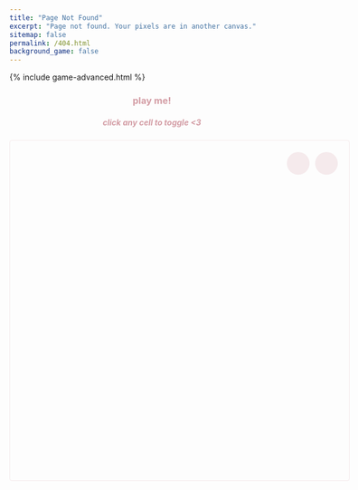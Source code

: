 ```yaml
---
title: "Page Not Found"
excerpt: "Page not found. Your pixels are in another canvas."
sitemap: false
permalink: /404.html
background_game: false
---
```


{% include game-advanced.html %}

<div class="instructions">
  <h3>play me!</h3>
  <h5>click any cell to toggle <3</h5>
</div>

<div class="game-container large-game">
  <canvas id="interactive-canvas"></canvas>
  <div class="game-controls-404">
    <button id="play-pause-btn" class="game-button">
      <i class="fas fa-pause"></i>
    </button>
    <button id="shuffle-btn" class="game-button">
      <i class="fas fa-random"></i>
    </button>
  </div>
</div>

<style>
.game-container.large-game {
  height: 600px;
  width: 600px;
  position: relative;
  margin: 20px auto;
  border: 1px solid rgba(211, 156, 164, 0.2);
  border-radius: 4px;
}

.game-controls-404 {
  position: absolute;
  right: 20px;
  top: 20px;
  display: flex;
  gap: 10px;
  z-index: 1000;
}

.game-button {
  width: 40px;
  height: 40px;
  border: none;
  border-radius: 50%;
  background: rgba(211, 156, 164, 0.2);
  color: #d39ca4;
  cursor: pointer;
  display: flex;
  align-items: center;
  justify-content: center;
  font-size: 20px;
  transition: all 0.3s ease;
}

.game-button:hover {
  background: rgba(211, 156, 164, 0.3);
}

.instructions {
  text-align: center;
  margin: 20px auto;
  max-width: 600px;
  color: #d39ca4;
}
</style>

<script>
document.addEventListener('DOMContentLoaded', () => {
  // Predefined patterns collection
  const PATTERNS = [
    {
      name: "diamond",
      pattern: [
        [0, 0, 0, 0, 1, 1, 1, 1, 0, 0, 0, 0],
        [0, 0, 0, 0, 0, 0, 0, 0, 0, 0, 0, 0],
        [0, 0, 1, 1, 1, 1, 1, 1, 1, 1, 0, 0],
        [0, 0, 0, 0, 0, 0, 0, 0, 0, 0, 0, 0],
        [1, 1, 1, 1, 1, 1, 1, 1, 1, 1, 1, 1],
        [0, 0, 0, 0, 0, 0, 0, 0, 0, 0, 0, 0],
        [0, 0, 1, 1, 1, 1, 1, 1, 1, 1, 0, 0],
        [0, 0, 0, 0, 0, 0, 0, 0, 0, 0, 0, 0],
        [0, 0, 0, 0, 1, 1, 1, 1, 0, 0, 0, 0]
      ]
    },
    // Add more patterns here in the same format
    {
      name: "rotor",
      pattern: [
        [0, 0, 0, 0, 0, 0, 0, 1, 0, 0, 0, 0, 0, 0],
        [0, 0, 0, 0, 0, 0, 1, 0, 1, 0, 0, 0, 0, 0],
        [0, 0, 0, 0, 0, 0, 0, 1, 0, 0, 0, 0, 0, 0],
        [0, 0, 0, 0, 0, 0, 0, 0, 0, 0, 0, 0, 0, 0],
        [0, 0, 0, 0, 0, 1, 1, 1, 1, 1, 0, 0, 0, 0],
        [0, 0, 0, 0, 1, 0, 0, 0, 0, 0, 1, 0, 1, 1],
        [0, 0, 0, 1, 0, 1, 1, 1, 1, 0, 1, 0, 1, 1],
        [0, 0, 0, 1, 0, 0, 0, 0, 0, 0, 1, 0, 0, 0],
        [1, 1, 0, 1, 0, 1, 1, 1, 1, 0, 1, 0, 0, 0],
        [1, 1, 0, 1, 0, 0, 0, 0, 0, 1, 0, 0, 0, 0],
        [0, 0, 0, 0, 1, 1, 1, 1, 1, 0, 0, 0, 0, 0],
        [0, 0, 0, 0, 0, 0, 0, 0, 0, 0, 0, 0, 0, 0],
        [0, 0, 0, 0, 0, 0, 1, 0, 0, 0, 0, 0, 0, 0],
        [0, 0, 0, 0, 0, 1, 0, 1, 0, 0, 0, 0, 0, 0],
        [0, 0, 0, 0, 0, 0, 1, 0, 0, 0, 0, 0, 0, 0]
      ]
    },
    {
      name: "acorn",
      pattern: [
        [0, 0, 0, 0, 0, 0, 0, 0, 0, 0, 0, 0],
        [0, 0, 0, 0, 1, 0, 0, 0, 0, 0, 0, 0],
        [0, 0, 0, 0, 0, 0, 1, 0, 0, 0, 0, 0],
        [0, 0, 0, 1, 1, 0, 0, 1, 1, 1, 0, 0],
        [0, 0, 0, 0, 0, 0, 0, 0, 0, 0, 0, 0],
      ]
    }
  ];

  class InteractiveGameOfLife extends GameOfLife {
    constructor(config) {
      super(config);
      this.setupInteractivity();
      this.running = false;
      this.currentPatternIndex = 0;
      const playPauseBtn = document.getElementById(this.config.playPauseBtnId);
      playPauseBtn.innerHTML = '<i class="fas fa-play"></i>';
    }

    setupInteractivity() {
      this.canvas.addEventListener('click', (e) => {
        if (this.running) return;
        
        const rect = this.canvas.getBoundingClientRect();
        const x = e.clientX - rect.left;
        const y = e.clientY - rect.top;
        
        const col = Math.floor(x / this.config.cellSize);
        const row = Math.floor(y / this.config.cellSize);
        
        if (row >= 0 && row < this.rows && col >= 0 && col < this.cols) {
          this.grid[row][col] = !this.grid[row][col];
          this.drawGrid();
        }
      });

      const shuffleBtn = document.getElementById('shuffle-btn');
      shuffleBtn.addEventListener('click', () => this.cyclePattern());
    }

    cyclePattern() {
      this.currentPatternIndex = (this.currentPatternIndex + 1) % PATTERNS.length;
      this.setPattern(PATTERNS[this.currentPatternIndex].pattern);
    }

    setPattern(pattern) {
      this.grid = Array(this.rows).fill().map(() => Array(this.cols).fill(false));
      
      const centerRow = Math.floor(this.rows / 2);
      const centerCol = Math.floor(this.cols / 2);
      
      const startRow = centerRow - Math.floor(pattern.length / 2);
      const startCol = centerCol - Math.floor(pattern[0].length / 2);
      
      for (let i = 0; i < pattern.length; i++) {
        for (let j = 0; j < pattern[0].length; j++) {
          if (pattern[i][j]) {
            this.grid[startRow + i][startCol + j] = true;
          }
        }
      }
      
      this.drawGrid();
    }

    drawGrid() {
      // Clear the canvas
      this.ctx.clearRect(0, 0, this.canvas.width, this.canvas.height);
      
      // Draw grid lines
      this.ctx.beginPath();
      this.ctx.strokeStyle = 'rgba(211, 156, 164, 0.1)';
      this.ctx.lineWidth = 1;

      // Vertical lines
      for (let x = 0; x <= this.cols; x++) {
        this.ctx.moveTo(x * this.config.cellSize, 0);
        this.ctx.lineTo(x * this.config.cellSize, this.canvas.height);
      }

      // Horizontal lines
      for (let y = 0; y <= this.rows; y++) {
        this.ctx.moveTo(0, y * this.config.cellSize);
        this.ctx.lineTo(this.canvas.width, y * this.config.cellSize);
      }
      
      this.ctx.stroke();

      // Draw cells
      for (let i = 0; i < this.rows; i++) {
        for (let j = 0; j < this.cols; j++) {
          if (this.grid[i][j]) {
            const centerX = j * this.config.cellSize + this.config.cellSize/2;
            const centerY = i * this.config.cellSize + this.config.cellSize/2;
            
            this.ctx.fillStyle = this.newCells.has(`${i},${j}`) ? 
              this.config.colors.newCell : 
              this.config.colors.cell;
            
            this.drawHeart(centerX, centerY);
          }
        }
      }
    }
  }

  const game = new InteractiveGameOfLife({
    canvasId: 'interactive-canvas',
    playPauseBtnId: 'play-pause-btn',
    cellSize: 20,
    updateInterval: 200,
    dimensions: { width: 600, height: 600 },
    colors: {
      cell: '#d39ca4',
      newCell: '#f54242'
    }
  });

  // Set initial pattern
  game.setPattern(PATTERNS[0].pattern);
});
</script>
